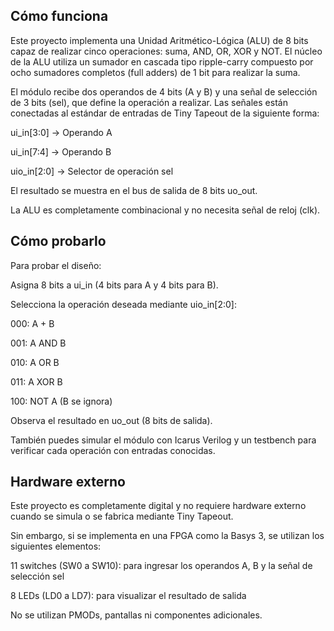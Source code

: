 ## Cómo funciona

Este proyecto implementa una Unidad Aritmético-Lógica (ALU) de 8 bits capaz de realizar cinco operaciones: suma, AND, OR, XOR y NOT.
El núcleo de la ALU utiliza un sumador en cascada tipo ripple-carry compuesto por ocho sumadores completos (full adders) de 1 bit para realizar la suma.

El módulo recibe dos operandos de 4 bits (A y B) y una señal de selección de 3 bits (sel), que define la operación a realizar. Las señales están conectadas al estándar de entradas de Tiny Tapeout de la siguiente forma:

ui_in[3:0] → Operando A

ui_in[7:4] → Operando B

uio_in[2:0] → Selector de operación sel

El resultado se muestra en el bus de salida de 8 bits uo_out.

La ALU es completamente combinacional y no necesita señal de reloj (clk).

## Cómo probarlo

Para probar el diseño:

Asigna 8 bits a ui_in (4 bits para A y 4 bits para B).

Selecciona la operación deseada mediante uio_in[2:0]:

000: A + B

001: A AND B

010: A OR B

011: A XOR B

100: NOT A (B se ignora)

Observa el resultado en uo_out (8 bits de salida).

También puedes simular el módulo con Icarus Verilog y un testbench para verificar cada operación con entradas conocidas.

##  Hardware externo

Este proyecto es completamente digital y no requiere hardware externo cuando se simula o se fabrica mediante Tiny Tapeout.

Sin embargo, si se implementa en una FPGA como la Basys 3, se utilizan los siguientes elementos:

11 switches (SW0 a SW10): para ingresar los operandos A, B y la señal de selección sel

8 LEDs (LD0 a LD7): para visualizar el resultado de salida

No se utilizan PMODs, pantallas ni componentes adicionales.
